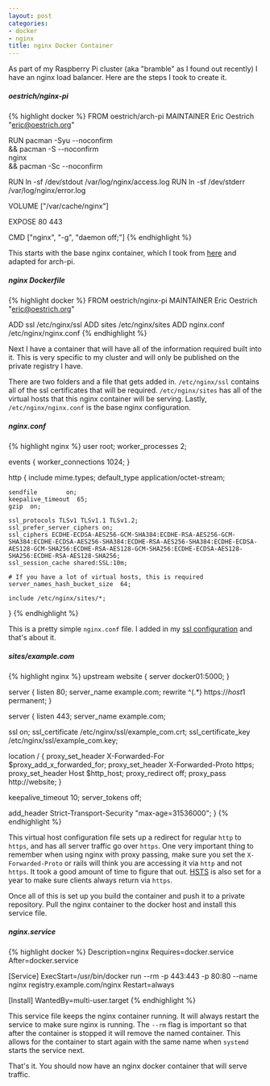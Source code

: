 ```yaml
---
layout: post
categories:
- docker
- nginx
title: nginx Docker Container
---
```


As part of my Raspberry Pi cluster (aka "bramble" as I found out recently) I have an nginx load balancer. Here are the steps I took to create it.

##### oestrich/nginx-pi

{% highlight docker %}
FROM oestrich/arch-pi
MAINTAINER Eric Oestrich "eric@oestrich.org"

RUN pacman -Syu --noconfirm \
  && pacman -S --noconfirm \
    nginx \
  && pacman -Sc --noconfirm

RUN ln -sf /dev/stdout /var/log/nginx/access.log
RUN ln -sf /dev/stderr /var/log/nginx/error.log

VOLUME ["/var/cache/nginx"]

EXPOSE 80 443

CMD ["nginx", "-g", "daemon off;"]
{% endhighlight %}

This starts with the base nginx container, which I took from [here](https://github.com/nginxinc/docker-nginx/blob/master/Dockerfile) and adapted for arch-pi.

##### nginx Dockerfile

{% highlight docker %}
FROM oestrich/nginx-pi
MAINTAINER Eric Oestrich "eric@oestrich.org"

ADD ssl /etc/nginx/ssl
ADD sites /etc/nginx/sites
ADD nginx.conf /etc/nginx/nginx.conf
{% endhighlight %}

Next I have a container that will have all of the information required built into it. This is very specific to my cluster and will only be published on the private registry I have.

There are two folders and a file that gets added in. `/etc/nginx/ssl` contains all of the ssl certificates that will be required. `/etc/nginx/sites` has all of the virtual hosts that this nginx container will be serving. Lastly, `/etc/nginx/nginx.conf` is the base nginx configuration.


##### nginx.conf

{% highlight nginx %}
user root;
worker_processes  2;

events {
    worker_connections  1024;
}

http {
    include       mime.types;
    default_type  application/octet-stream;

    sendfile        on;
    keepalive_timeout  65;
    gzip  on;

    ssl_protocols TLSv1 TLSv1.1 TLSv1.2;
    ssl_prefer_server_ciphers on;
    ssl_ciphers ECDHE-ECDSA-AES256-GCM-SHA384:ECDHE-RSA-AES256-GCM-SHA384:ECDHE-ECDSA-AES256-SHA384:ECDHE-RSA-AES256-SHA384:ECDHE-ECDSA-AES128-GCM-SHA256:ECDHE-RSA-AES128-GCM-SHA256:ECDHE-ECDSA-AES128-SHA256:ECDHE-RSA-AES128-SHA256;
    ssl_session_cache shared:SSL:10m;

    # If you have a lot of virtual hosts, this is required
    server_names_hash_bucket_size  64;

    include /etc/nginx/sites/*;
}
{% endhighlight %}

This is a pretty simple `nginx.conf` file. I added in my [ssl configuration](https://blog.oestrich.org/2015/01/nginx-ssl-setup/) and that's about it.


##### sites/example.com

{% highlight nginx %}
upstream website {
  server docker01:5000;
}

server {
  listen 80;
  server_name example.com;
  rewrite ^(.*) https://$host$1 permanent;
}

server {
  listen 443;
  server_name example.com;

  ssl on;
  ssl_certificate /etc/nginx/ssl/example_com.crt;
  ssl_certificate_key /etc/nginx/ssl/example_com.key;

  location / {
    proxy_set_header X-Forwarded-For $proxy_add_x_forwarded_for;
    proxy_set_header X-Forwarded-Proto https;
    proxy_set_header Host $http_host;
    proxy_redirect off;
    proxy_pass http://website;
  }

  keepalive_timeout 10;
  server_tokens off;

  add_header Strict-Transport-Security "max-age=31536000";
}
{% endhighlight %}

This virtual host configuration file sets up a redirect for regular `http` to `https`, and has all server traffic go over `https`. One very important thing to remember when using nginx with proxy passing, make sure you set the `X-Forwarded-Proto` or rails will think you are accessing it via `http` and not `https`. It took a good amount of time to figure that out. [HSTS](http://en.wikipedia.org/wiki/HTTP_Strict_Transport_Security) is also set for a year to make sure clients always return via `https`.

Once all of this is set up you build the container and push it to a private repository. Pull the nginx container to the docker host and install this service file.

##### nginx.service

{% highlight docker %}
Description=nginx
Requires=docker.service
After=docker.service

[Service]
ExecStart=/usr/bin/docker run --rm -p 443:443 -p 80:80 --name nginx registry.example.com/nginx
Restart=always

[Install]
WantedBy=multi-user.target
{% endhighlight %}

This service file keeps the nginx container running. It will always restart the service to make sure nginx is running. The `--rm` flag is important so that after the container is stopped it will remove the named container. This allows for the container to start again with the same name when `systemd` starts the service next.

That's it. You should now have an nginx docker container that will serve traffic.
